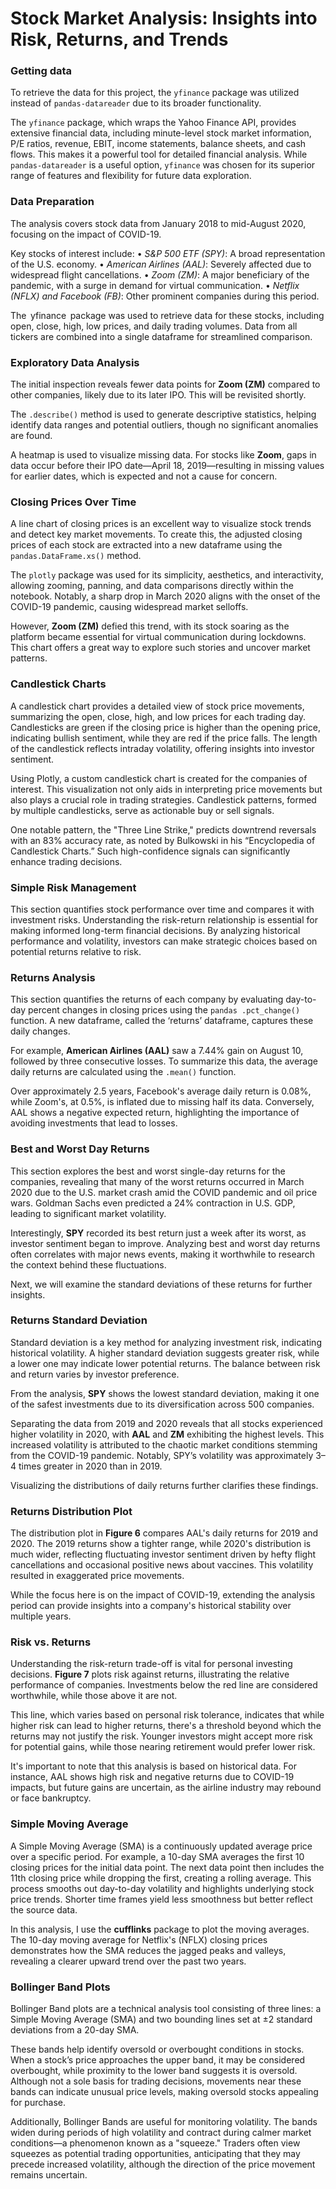 # Stock Market Analysis: Insights into Risk, Returns, and Trends

### Getting data 

To retrieve the data for this project, the `yfinance` package was utilized instead of `pandas-datareader` due to its broader functionality. 

The `yfinance` package, which wraps the Yahoo Finance API, provides extensive financial data, including minute-level stock market information, P/E ratios, revenue, EBIT, income statements, balance sheets, and cash flows. This makes it a powerful tool for detailed financial analysis. While `pandas-datareader` is a useful option, `yfinance` was chosen for its superior range of features and flexibility for future data exploration.

### Data Preparation

The analysis covers stock data from January 2018 to mid-August 2020, focusing on the impact of COVID-19.

Key stocks of interest include:
•⁠  ⁠*S&P 500 ETF (SPY)*: A broad representation of the U.S. economy.
•⁠  ⁠*American Airlines (AAL)*: Severely affected due to widespread flight cancellations.
•⁠  ⁠*Zoom (ZM)*: A major beneficiary of the pandemic, with a surge in demand for virtual communication.
•⁠  ⁠*Netflix (NFLX) and Facebook (FB)*: Other prominent companies during this period.

The ⁠ yfinance ⁠ package was used to retrieve data for these stocks, including open, close, high, low prices, and daily trading volumes. Data from all tickers are combined into a single dataframe for streamlined comparison.

### Exploratory Data Analysis

The initial inspection reveals fewer data points for **Zoom (ZM)** compared to other companies, likely due to its later IPO. This will be revisited shortly. 

The `.describe()` method is used to generate descriptive statistics, helping identify data ranges and potential outliers, though no significant anomalies are found.

A heatmap is used to visualize missing data. For stocks like **Zoom**, gaps in data occur before their IPO date—April 18, 2019—resulting in missing values for earlier dates, which is expected and not a cause for concern.

### Closing Prices Over Time

A line chart of closing prices is an excellent way to visualize stock trends and detect key market movements. To create this, the adjusted closing prices of each stock are extracted into a new dataframe using the `pandas.DataFrame.xs()` method.

The `plotly` package was used for its simplicity, aesthetics, and interactivity, allowing zooming, panning, and data comparisons directly within the notebook. Notably, a sharp drop in March 2020 aligns with the onset of the COVID-19 pandemic, causing widespread market selloffs.

However, **Zoom (ZM)** defied this trend, with its stock soaring as the platform became essential for virtual communication during lockdowns. This chart offers a great way to explore such stories and uncover market patterns.

### Candlestick Charts

A candlestick chart provides a detailed view of stock price movements, summarizing the open, close, high, and low prices for each trading day. Candlesticks are green if the closing price is higher than the opening price, indicating bullish sentiment, while they are red if the price falls. The length of the candlestick reflects intraday volatility, offering insights into investor sentiment.

Using Plotly, a custom candlestick chart is created for the companies of interest. This visualization not only aids in interpreting price movements but also plays a crucial role in trading strategies. Candlestick patterns, formed by multiple candlesticks, serve as actionable buy or sell signals. 

One notable pattern, the "Three Line Strike," predicts downtrend reversals with an 83% accuracy rate, as noted by Bulkowski in his “Encyclopedia of Candlestick Charts.” Such high-confidence signals can significantly enhance trading decisions.

### Simple Risk Management

This section quantifies stock performance over time and compares it with investment risks. Understanding the risk-return relationship is essential for making informed long-term financial decisions. By analyzing historical performance and volatility, investors can make strategic choices based on potential returns relative to risk.

### Returns Analysis

This section quantifies the returns of each company by evaluating day-to-day percent changes in closing prices using the `pandas .pct_change()` function. A new dataframe, called the ‘returns’ dataframe, captures these daily changes.

For example, **American Airlines (AAL)** saw a 7.44% gain on August 10, followed by three consecutive losses. To summarize this data, the average daily returns are calculated using the `.mean()` function.

Over approximately 2.5 years, Facebook's average daily return is 0.08%, while Zoom's, at 0.5%, is inflated due to missing half its data. Conversely, AAL shows a negative expected return, highlighting the importance of avoiding investments that lead to losses.


### Best and Worst Day Returns

This section explores the best and worst single-day returns for the companies, revealing that many of the worst returns occurred in March 2020 due to the U.S. market crash amid the COVID pandemic and oil price wars. Goldman Sachs even predicted a 24% contraction in U.S. GDP, leading to significant market volatility.

Interestingly, **SPY** recorded its best return just a week after its worst, as investor sentiment began to improve. Analyzing best and worst day returns often correlates with major news events, making it worthwhile to research the context behind these fluctuations.

Next, we will examine the standard deviations of these returns for further insights.

### Returns Standard Deviation

Standard deviation is a key method for analyzing investment risk, indicating historical volatility. A higher standard deviation suggests greater risk, while a lower one may indicate lower potential returns. The balance between risk and return varies by investor preference.

From the analysis, **SPY** shows the lowest standard deviation, making it one of the safest investments due to its diversification across 500 companies. 

Separating the data from 2019 and 2020 reveals that all stocks experienced higher volatility in 2020, with **AAL** and **ZM** exhibiting the highest levels. This increased volatility is attributed to the chaotic market conditions stemming from the COVID-19 pandemic. Notably, SPY’s volatility was approximately 3–4 times greater in 2020 than in 2019. 

Visualizing the distributions of daily returns further clarifies these findings.

### Returns Distribution Plot

The distribution plot in **Figure 6** compares AAL's daily returns for 2019 and 2020. The 2019 returns show a tighter range, while 2020's distribution is much wider, reflecting fluctuating investor sentiment driven by hefty flight cancellations and occasional positive news about vaccines. This volatility resulted in exaggerated price movements. 

While the focus here is on the impact of COVID-19, extending the analysis period can provide insights into a company's historical stability over multiple years.

### Risk vs. Returns

Understanding the risk-return trade-off is vital for personal investing decisions. **Figure 7** plots risk against returns, illustrating the relative performance of companies. Investments below the red line are considered worthwhile, while those above it are not. 

This line, which varies based on personal risk tolerance, indicates that while higher risk can lead to higher returns, there's a threshold beyond which the returns may not justify the risk. Younger investors might accept more risk for potential gains, while those nearing retirement would prefer lower risk. 

It's important to note that this analysis is based on historical data. For instance, AAL shows high risk and negative returns due to COVID-19 impacts, but future gains are uncertain, as the airline industry may rebound or face bankruptcy.

### Simple Moving Average

A Simple Moving Average (SMA) is a continuously updated average price over a specific period. For example, a 10-day SMA averages the first 10 closing prices for the initial data point. The next data point then includes the 11th closing price while dropping the first, creating a rolling average. This process smooths out day-to-day volatility and highlights underlying stock price trends. Shorter time frames yield less smoothness but better reflect the source data.

In this analysis, I use the **cufflinks** package to plot the moving averages. The 10-day moving average for Netflix's (NFLX) closing prices demonstrates how the SMA reduces the jagged peaks and valleys, revealing a clearer upward trend over the past two years.

### Bollinger Band Plots

Bollinger Band plots are a technical analysis tool consisting of three lines: a Simple Moving Average (SMA) and two bounding lines set at ±2 standard deviations from a 20-day SMA. 

These bands help identify oversold or overbought conditions in stocks. When a stock’s price approaches the upper band, it may be considered overbought, while proximity to the lower band suggests it is oversold. Although not a sole basis for trading decisions, movements near these bands can indicate unusual price levels, making oversold stocks appealing for purchase.

Additionally, Bollinger Bands are useful for monitoring volatility. The bands widen during periods of high volatility and contract during calmer market conditions—a phenomenon known as a "squeeze." Traders often view squeezes as potential trading opportunities, anticipating that they may precede increased volatility, although the direction of the price movement remains uncertain.
